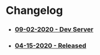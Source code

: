 
# Changelog


- ### [09-02-2020 - Dev Server](./release/noctua-form-20-09-02.md)

- ### [04-15-2020 - Released](release/noctua-form-20-04-15.md)